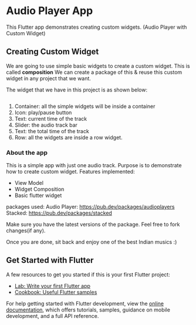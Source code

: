 # Audio Player App

This Flutter app demonstrates creating custom widgets.
(Audio Player with Custom Widget)

## Creating Custom Widget

We are going to use simple basic widgets to create a custom widget. This is called **composition** 
We can create a package of this & reuse this custom widget in any project that we want.

The widget that we have in this project is as shown below:

<img>

1. Container: all the simple widgets will be inside a container
2. Icon: play/pause button
3. Text: current time of the track
4. Slider: the audio track bar 
5. Text: the total time of the track
6. Row: all the widgets are inside a row widget.

### About the app

This is a simple app with just one audio track. Purpose is to demonstrate how to create custom widget.
Features implemented:
- View Model
- Widget Composition
- Basic flutter widget

packages used:
Audio Player: https://pub.dev/packages/audioplayers
Stacked: https://pub.dev/packages/stacked

Make sure you have the latest versions of the package. Feel free to fork changes(if any).

Once you are done, sit back and enjoy one of the best Indian musics :)

## Get Started with Flutter

A few resources to get you started if this is your first Flutter project:

- [Lab: Write your first Flutter app](https://docs.flutter.dev/get-started/codelab)
- [Cookbook: Useful Flutter samples](https://docs.flutter.dev/cookbook)

For help getting started with Flutter development, view the
[online documentation](https://docs.flutter.dev/), which offers tutorials,
samples, guidance on mobile development, and a full API reference.
